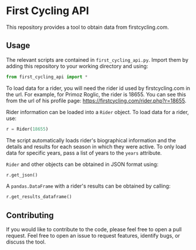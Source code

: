 # First Cycling API

This repository provides a tool to obtain data from firstcycling.com.

## Usage
The relevant scripts are contained in `first_cycling_api.py`. Import them by adding this repository to your working directory and using:
```python
from first_cycling_api import *
```

To load data for a rider, you will need the rider id used by firstcycling.com in the url.
For example, for Primoz Roglic, the rider is 18655.
You can see this from the url of his profile page: https://firstcycling.com/rider.php?r=18655.

Rider information can be loaded into a `Rider` object. To load data for a rider, use:
```python
r = Rider(18655)
```

The script automatically loads rider's biographical information and the details and results for each season in which they were active.
To only load data for specific years, pass a list of years to the `years` attribute.

`Rider` and other objects can be obtained in JSON format using:
```python
r.get_json()
```

A `pandas.DataFrame` with a rider's results can be obtained by calling:
```python
r.get_results_dataframe()
```

## Contributing
If you would like to contribute to the code, please feel free to open a pull request. Feel free to open an issue to request features, identify bugs, or discuss the tool.
